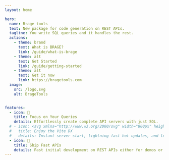 ```yaml
---
layout: home

hero:
  name: Brage tools
  text: New package for code generation on REST APIs.
  tagline: You write SQL queries and it handles the rest.
  actions:
    - theme: brand
      text: What is BRAGE?
      link: /guide/what-is-brage
    - theme: alt
      text: Get Started
      link: /guide/getting-started
    - theme: alt
      text: Get it now
      link: https://bragetools.com
  image:
    src: /logo.svg
    alt: BrageTools


features:
  - icon: 📝
    title: Focus on Your Queries
    details: Effortlessly create complete API servers with just SQL.
  # - icon: <svg xmlns="http://www.w3.org/2000/svg" width="800px" height="800px" viewBox="0 0 32 32"><title>file_type_sql</title><path d="M8.562,15.256A21.159,21.159,0,0,0,16,16.449a21.159,21.159,0,0,0,7.438-1.194c1.864-.727,2.525-1.535,2.525-2V9.7a10.357,10.357,0,0,1-2.084,1.076A22.293,22.293,0,0,1,16,12.078a22.36,22.36,0,0,1-7.879-1.3A10.28,10.28,0,0,1,6.037,9.7v3.55C6.037,13.724,6.7,14.528,8.562,15.256Z" style="fill:#ffda44"/><path d="M8.562,21.961a15.611,15.611,0,0,0,2.6.741A24.9,24.9,0,0,0,16,23.155a24.9,24.9,0,0,0,4.838-.452,15.614,15.614,0,0,0,2.6-.741c1.864-.727,2.525-1.535,2.525-2v-3.39a10.706,10.706,0,0,1-1.692.825A23.49,23.49,0,0,1,16,18.74a23.49,23.49,0,0,1-8.271-1.348,10.829,10.829,0,0,1-1.692-.825V19.96C6.037,20.426,6.7,21.231,8.562,21.961Z" style="fill:#ffda44"/><path d="M16,30c5.5,0,9.963-1.744,9.963-3.894V23.269a10.5,10.5,0,0,1-1.535.762l-.157.063A23.487,23.487,0,0,1,16,25.445a23.422,23.422,0,0,1-8.271-1.351c-.054-.02-.106-.043-.157-.063a10.5,10.5,0,0,1-1.535-.762v2.837C6.037,28.256,10.5,30,16,30Z" style="fill:#ffda44"/><ellipse cx="16" cy="5.894" rx="9.963" ry="3.894" style="fill:#ffda44"/></svg>
  #   title: Enjoy the Vite DX
  #   details: Instant server start, lightning fast hot updates, and leverage Vite ecosystem plugins.
  - icon: 🚀
    title: Ship Fast APIs
    details: Fast initial development on REST APIs either for demos or a quick start on any application.
---
```


<style>
@media (min-width: 640px) {
  .VPContent .VPHome .VPHero .text {
    max-width: 1106px;
    /* max-width: 876px; */
    line-height: 56px;
    font-size: 48px;
  }
}
</style>
